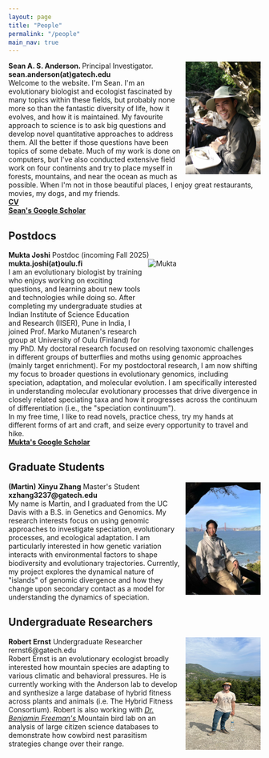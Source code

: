 ```yaml
---
layout: page
title: "People"
permalink: "/people"
main_nav: true
---
```


<style>
img {
	float:right;
	margin: 0 0 10px 10px;
}
</style>

<p>
  <b>Sean A. S. Anderson. </b> Principal Investigator. <img src="/assets/sean_suriname_riverside2.jpg" alt="Sean riverside" style="width:150px;height:225px;">
  <br><b>sean.anderson(at)gatech.edu </b>
  <br>Welcome to the website. I'm Sean. I'm an evolutionary biologist and ecologist fascinated by many topics within these fields, but probably none more so than the fantastic diversity of life, how it evolves, and how it is maintained. My favourite approach to science is to ask big questions and develop novel quantitative approaches to address them. All the better if those questions have been topics of some debate. Much of my work is done on computers, but I've also conducted extensive field work on four continents and try to place myself in forests, mountains, and near the ocean as much as possible. When I'm not in those beautiful places, I enjoy great restaurants, movies, my dogs, and my friends. 
  <br><a href="https://github.com/SeanASAnderson/CV/blob/main/AndersonSean.CV.2023.pdf"><b>CV</b></a>
  <br><a href="https://scholar.google.com/citations?user=xfDBp1sAAAAJ&hl=en"><b>Sean's Google Scholar</b></a>
  
</p>

<h2>Postdocs</h2>
<p>
  <b>Mukta Joshi</b> Postdoc (incoming Fall 2025) <img src="/assets/mukta_joshi.jpg" alt="Mukta" style="width:225px;height:150px;">
  <br><b>mukta.joshi(at)oulu.fi</b>
   <br> I am an evolutionary biologist by training who enjoys working on exciting questions, and learning about new tools and technologies while doing so. After completing my undergraduate studies at Indian Institute of Science Education and Research (IISER), Pune in India, I joined Prof. Marko Mutanen's research group at University of Oulu (Finland) for my PhD. My doctoral research focused on resolving taxonomic challenges in different groups of butterflies and moths using genomic approaches (mainly target enrichment). For my postdoctoral research, I am now shifting my focus to broader questions in evolutionary genomics, including speciation, adaptation, and molecular evolution. I am specifically interested in understanding molecular evolutionary processes that drive divergence in closely related speciating taxa and how it progresses across the continuum of differentiation (i.e., the "speciation continuum"). 
 <br> In my free time, I like to read novels, practice chess, try my hands at different forms of art and craft, and seize every opportunity to travel and hike. 
  <br><a href="https://scholar.google.com/citations?user=mo4_xd0AAAAJ&hl=en"><b>Mukta's Google Scholar</b></a>
</p>

<h2>Graduate Students</h2>
<p>
  <b>(Martin) Xinyu Zhang</b> Master's Student <img src="/assets/martin_zhang.jpg" alt="Martin" style="width:150px;height:225px;">
  <br><b>xzhang3237@gatech.edu</b>
   <br> My name is Martin, and I graduated from the UC Davis with a B.S. in Genetics and Genomics. My research interests focus on using genomic approaches to investigate speciation, evolutionary processes, and ecological adaptation. I am particularly interested in how genetic variation interacts with environmental factors to shape biodiversity and evolutionary trajectories. Currently, my project explores the dynamical nature of "islands" of genomic divergence and how they change upon secondary contact as a model for understanding the dynamics of speciation.
</p>

<h2>Undergraduate Researchers</h2>
<p>
  <b>Robert Ernst</b> Undergraduate Researcher <img src="/assets/robert_ernst.jpg" alt="Bobby" style="width:150px;height:225px;">
  <br>rernst6@gatech.edu
   <br> Robert Ernst is an evolutionary ecologist broadly interested how mountain species are adapting to various climatic and behavioral pressures. He is currently working with the Anderson lab to develop and synthesize a large database of hybrid fitness across plants and animals (i.e. The Hybrid Fitness Consortium). Robert is also working with <a href="https://benjamingfreeman.com/"><i>Dr. Benjamin Freeman's </i></a> Mountain bird lab on an analysis of large citizen science databases to demonstrate how cowbird nest parasitism strategies change over their range.
</p>



